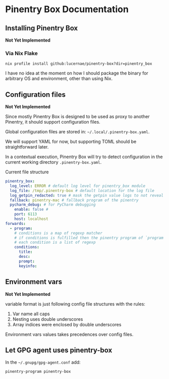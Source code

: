 # Pinentry Box Documentation

## Installing Pinentry Box 

**Not Yet Implemented**

### Via Nix Flake

```shell
nix profile install github:lucernae/pinentry-box?dir=pinentry_box
```

I have no idea at the moment on how I should package the binary for arbitrary OS and environment, other than using Nix.

## Configuration files

**Not Yet Implemented**

Since mostly Pinentry Box is designed to be used as proxy to another Pinentry,
it should support configuration files.

Global configuration files are stored in: `~/.local/.pinentry-box.yaml`.

We will support YAML for now, but supporting TOML should be straightforward later.

In a contextual execution, Pinentry Box will try to detect configuration in the current working directory `.pinentry-box.yaml`.

Current file structure

```yaml
pinentry_box:
  log_level: ERROR # default log level for pinentry_box module
  log_file: /tmp/.pinentry-box # default location for the log file
  log_getpin_redacted: true # mask the getpin value logs to not reveal the secret
  fallback: pinentry-mac # fallback program of the pinentry
  pycharm_debug: # for PyCharm debugging
    enable: false #
    port: 6113
    host: localhost
forwards:
  - program:
    # conditions is a map of regexp matcher
    # if conditions is fulfilled then the pinentry program of `program` is going to be executed
    # each condition is a list of regexp
    conditions:
      title:
      desc:
      prompt:
      keyinfo:
```

## Environment vars

**Not Yet Implemented**

variable format is just following config file structures with the rules:

1. Var name all caps
2. Nesting uses double underscores
3. Array indices were enclosed by double underscores

Environment vars values takes precedences over config files.

## Let GPG agent uses pinentry-box

In the `~/.gnupg/gpg-agent.conf` add:

```text
pinentry-program pinentry-box
```
